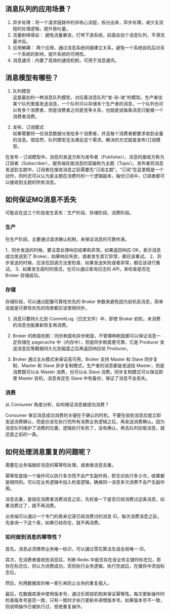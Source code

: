 ## 消息队列的应用场景？
1. 异步处理：将一个请求链路中的非核心流程，拆分出来，异步处理，减少主流程的处理逻辑，提升吞吐量。
2. 流量削峰填谷： 避免流量暴涨，打垮下游系统，前面会加个消息队列，平滑流量冲击。
3. 应用解耦： 两个应用，通过消息系统间接建立关系，避免一个系统宕机后对另一个系统的影响，提升系统的可用性。
4. 消息通讯：内置了高效的通信机制，可用于消息通讯。


## 消息模型有哪些？
1. 队列模型   
这是最初的一种消息队列模型，对应着消息队列“发-存-收”的模型。生产者往某个队列里面发送消息，一个队列可以存储多个生产者的消息，一个队列也可以有多个消费者，但是消费者之间是竞争关系，也就是说每条消息只能被一个消费者消费。

2. 发布、订阅模式   
如果需要将一份消息数据分发给多个消费者，并且每个消费者都要求收到全量的消息。很显然，队列模型无法满足这个需求。解决的方式就是发布/订阅模型。

在发布 - 订阅模型中，消息的发送方称为发布者（Publisher），消息的接收方称为订阅者（Subscriber），服务端存放消息的容器称为主题（Topic）。发布者将消息发送到主题中，订阅者在接收消息之前需要先“订阅主题”。“订阅”在这里既是一个动作，同时还可以认为是主题在消费时的一个逻辑副本，每份订阅中，订阅者都可以接收到主题的所有消息。

## 如何保证MQ消息不丢失
可能会在这三个阶段发生丢失：生产阶段、存储阶段、消费阶段。

### 生产
在生产阶段，主要通过请求确认机制，来保证消息的可靠传递。

1、同步发送的时候，要注意处理响应结果和异常。如果返回响应 OK，表示消息成功发送到了 Broker，如果响应失败，或者发生其它异常，都应该重试。
2、异步发送的时候，应该在回调方法里检查，如果发送失败或者异常，都应该进行重试。
3、如果发生超时的情况，也可以通过查询日志的 API，来检查是否在 Broker 存储成功。

### 存储
存储阶段，可以通过配置可靠性优先的 Broker 参数来避免因为宕机丢消息，简单说就是可靠性优先的场景都应该使用同步。

1. 消息只要持久化到 CommitLog（日志文件）中，即使 Broker 宕机，未消费的消息也能重新恢复再消费。 

2. Broker 的刷盘机制：同步刷盘和异步刷盘，不管哪种刷盘都可以保证消息一定存储在 pagecache 中（内存中），但是同步刷盘更可靠，它是 Producer 发送消息后等数据持久化到磁盘之后再返回响应给 Producer。

3. Broker 通过主从模式来保证高可用，Broker 支持 Master 和 Slave 同步复制、Master 和 Slave 异步复制模式，生产者的消息都是发送给 Master，但是消费既可以从 Master 消费，也可以从 Slave 消费。同步复制模式可以保证即使 Master 宕机，消息肯定在 Slave 中有备份，保证了消息不会丢失。

### 消费
从 Consumer 角度分析，如何保证消息被成功消费？

Consumer 保证消息成功消费的关键在于确认的时机，不要在收到消息后就立即发送消费确认，而是应该在执行完所有消费业务逻辑之后，再发送消费确认。因为消息队列维护了消费的位置，逻辑执行失败了，没有确认，再去队列拉取消息，就还是之前的一条。

## 如何处理消息重复的问题呢？
需要在业务端做好消息的幂等性处理，或者做消息去重。

幂等性是指一个操作可以执行多次而不会产生副作用，即无论执行多少次，结果都是相同的。可以在业务逻辑中加入检查逻辑，确保同一消息多次消费不会产生副作用。


消息去重，是指在消费者消费消息之前，先检查一下是否已经消费过这条消息，如果消费过了，就不再消费。

业务端可以通过一个专门的表来记录已经消费过的消息 ID，每次消费消息之前，先查询一下这个表，如果已经存在，就不再消费。

### 如何做到消息的幂等性？
首先，消息必须携带业务唯一标识，可以通过雪花算法生成全局唯一 ID。

其次，在消费者接收到消息后，判断 Redis 中是否存在该业务主键的标志位，若存在标志位，则认为消费成功，否则执行业务逻辑，执行完成后，在缓存中添加标志位。

然后，利用数据库的唯一索引来防止业务的重复插入。

最后，在数据库表中使用版本号，通过乐观锁机制来保证幂等性。每次更新操作时检查版本号是否一致，只有一致时才执行更新并递增版本号。如果版本号不一致，则说明操作已被执行过，拒绝重复操作。
